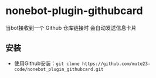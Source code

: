 # nonebot-plugin-githubcard
当bot接收到一个 Github 仓库链接时 会自动发送信息卡片

## 安装
* 使用Github安装：`git clone https://github.com/mute23-code/nonebot_plugin_githubcard.git`
